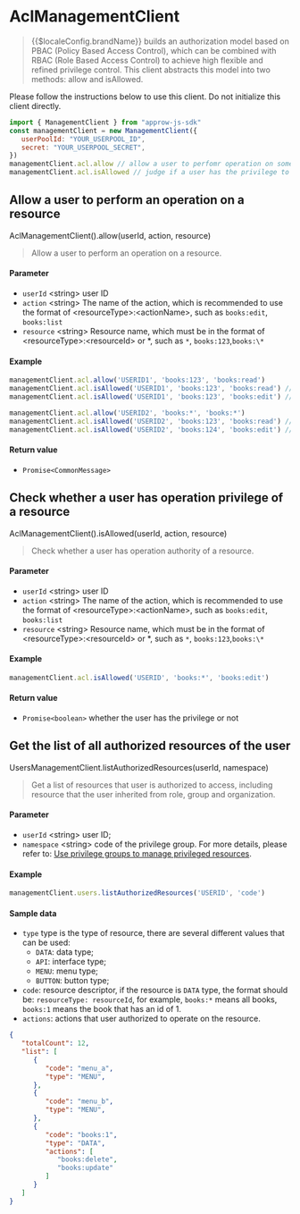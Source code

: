 # AclManagementClient

<LastUpdated/>


> {{$localeConfig.brandName}} builds an authorization model based on PBAC (Policy Based Access Control), 
> which can be combined with RBAC (Role Based Access Control) to achieve high flexible and refined privilege control. 
> This client abstracts this model into two methods: allow and isAllowed.


Please follow the instructions below to use this client. Do not initialize this client directly.

```javascript
import { ManagementClient } from "approw-js-sdk"
const managementClient = new ManagementClient({
   userPoolId: "YOUR_USERPOOL_ID",
   secret: "YOUR_USERPOOL_SECRET",
})
managementClient.acl.allow // allow a user to perfomr operation on some resource
managementClient.acl.isAllowed // judge if a user has the privilege to operate on some resource
```




##  Allow a user to perform an operation on a resource

AclManagementClient().allow(userId, action, resource)

> Allow a user to perform an operation on a resource.


#### Parameter

- `userId` \<string\> user ID 
- `action` \<string\> The name of the action, which is recommended to use the format of \<resourceType\>:\<actionName\>, such as `books:edit`, `books:list`
- `resource` \<string\> Resource name, which must be in the format of \<resourceType\>:\<resourceId\> or *, such as `*`, `books:123`,`books:\*`

#### Example

```javascript
managementClient.acl.allow('USERID1', 'books:123', 'books:read')
managementClient.acl.isAllowed('USERID1', 'books:123', 'books:read') // true
managementClient.acl.isAllowed('USERID1', 'books:123', 'books:edit') // false
```
```javascript
managementClient.acl.allow('USERID2', 'books:*', 'books:*')
managementClient.acl.isAllowed('USERID2', 'books:123', 'books:read') // true
managementClient.acl.isAllowed('USERID2', 'books:124', 'books:edit') // true
```

#### Return value

-  `Promise<CommonMessage>` 


      

## Check whether a user has operation privilege of a resource


AclManagementClient().isAllowed(userId, action, resource)

> Check whether a user has operation authority of a resource.


#### Parameter

- `userId` \<string\> user ID 
- `action` \<string\> The name of the action, which is recommended to use the format of \<resourceType\>:\<actionName\>, such as `books:edit`, `books:list`
- `resource` \<string\> Resource name, which must be in the format of \<resourceType\>:\<resourceId\> or *, such as `*`, `books:123`,`books:\*`

#### Example

```javascript
managementClient.acl.isAllowed('USERID', 'books:*', 'books:edit')
```

#### Return value

-  `Promise<boolean>` whether the user has the privilege or not


## Get the list of all authorized resources of the user

UsersManagementClient.listAuthorizedResources(userId, namespace)

> Get a list of resources that user is authorized to access, including resource that the user inherited from  role, group and organization.

#### Parameter

- `userId` \<string\> user ID;
- `namespace` \<string\> code of the privilege group. For more details, please refer to: [Use privilege groups to manage privileged resources](/guides/access-control/resource-group.md).

#### Example

```javascript
managementClient.users.listAuthorizedResources('USERID', 'code')
```

#### Sample data

- `type` type is the type of resource, there are several different values that can be used:
  - `DATA`: data type;
  - `API`: interface type;
  - `MENU`: menu type;
  - `BUTTON`: button type;
- `code`: resource descriptor, if the resource is `DATA` type, the format should be: `resourceType: resourceId`, for example, `books:*` means all books, `books:1` means the book that has an id of 1.
- `actions`: actions that user authorized to operate on the resource.

```json
{
   "totalCount": 12,
   "list": [
      {
         "code": "menu_a",
         "type": "MENU",
      },
      {
         "code": "menu_b",
         "type": "MENU",
      },
      {
         "code": "books:1",
         "type": "DATA",
         "actions": [
            "books:delete",
            "books:update"
         ]
      }
   ]
}
```
